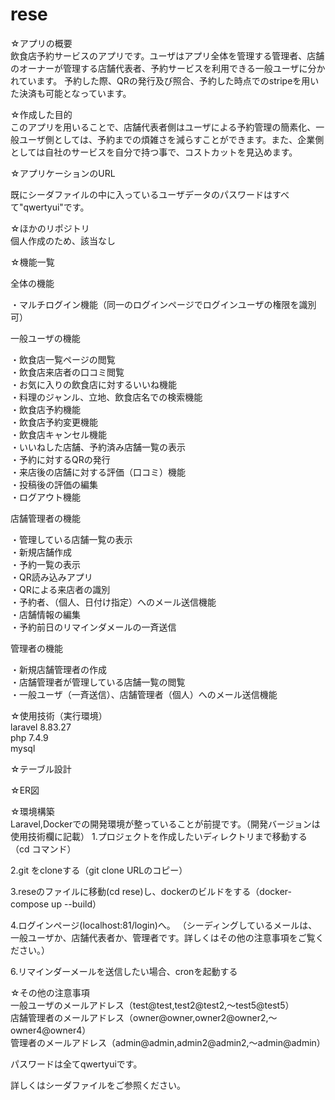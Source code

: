 # rese

☆アプリの概要</br>
飲食店予約サービスのアプリです。ユーザはアプリ全体を管理する管理者、店舗のオーナーが管理する店舗代表者、予約サービスを利用できる一般ユーザに分かれています。
予約した際、QRの発行及び照合、予約した時点でのstripeを用いた決済も可能となっています。

☆作成した目的</br>
このアプリを用いることで、店舗代表者側はユーザによる予約管理の簡素化、一般ユーザ側としては、予約までの煩雑さを減らすことができます。また、企業側としては自社のサービスを自分で持つ事で、コストカットを見込めます。

☆アプリケーションのURL</br>

既にシーダファイルの中に入っているユーザデータのパスワードはすべて"qwertyui"です。

☆ほかのリポジトリ</br>
個人作成のため、該当なし

☆機能一覧 </br>

全体の機能</br>

・マルチログイン機能（同一のログインページでログインユーザの権限を識別可）</br>

一般ユーザの機能</br>

・飲食店一覧ページの閲覧</br>
・飲食店来店者の口コミ閲覧</br>
・お気に入りの飲食店に対するいいね機能</br>
・料理のジャンル、立地、飲食店名での検索機能</br>
・飲食店予約機能</br>
・飲食店予約変更機能</br>
・飲食店キャンセル機能</br>
・いいねした店舗、予約済み店舗一覧の表示</br>
・予約に対するQRの発行</br>
・来店後の店舗に対する評価（口コミ）機能</br>
・投稿後の評価の編集</br>
・ログアウト機能</br>

店舗管理者の機能</br>

・管理している店舗一覧の表示</br>
・新規店舗作成</br>
・予約一覧の表示</br>
・QR読み込みアプリ</br>
・QRによる来店者の識別</br>
・予約者、（個人、日付け指定）へのメール送信機能</br>
・店舗情報の編集</br>
・予約前日のリマインダメールの一斉送信</br>

管理者の機能</br>

・新規店舗管理者の作成</br>
・店舗管理者が管理している店舗一覧の閲覧</br>
・一般ユーザ（一斉送信）、店舗管理者（個人）へのメール送信機能</br>

☆使用技術（実行環境）</br>
laravel 8.83.27</br>
php 7.4.9</br>
mysql</br>

☆テーブル設計</br>

☆ER図

☆環境構築</br>
Laravel,Dockerでの開発環境が整っていることが前提です。（開発バージョンは使用技術欄に記載）
1.プロジェクトを作成したいディレクトリまで移動する（cd コマンド）</br>

2.git をcloneする（git clone URLのコピー）</br>

3.reseのファイルに移動(cd rese)し、dockerのビルドをする（docker-compose up --build）</br>

4.ログインページ(localhost:81/login)へ。
（シーディングしているメールは、一般ユーザか、店舗代表者か、管理者です。詳しくはその他の注意事項をご覧ください。）</br>

6.リマインダーメールを送信したい場合、cronを起動する</br>

☆その他の注意事項</br>
一般ユーザのメールアドレス（test@test,test2@test2,～test5@test5）</br>
店舗管理者のメールアドレス（owner@owner,owner2@owner2,～owner4@owner4）</br>
管理者のメールアドレス（admin@admin,admin2@admin2,～admin@admin）</br>

パスワードは全てqwertyuiです。</br>

詳しくはシーダファイルをご参照ください。